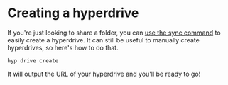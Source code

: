 # Creating a hyperdrive

If you're just looking to share a folder, you can [use the sync command](./sharing-a-folder.md) to easily create a hyperdrive. It can still be useful to manually create hyperdrives, so here's how to do that.

```
hyp drive create
```

It will output the URL of your hyperdrive and you'll be ready to go!